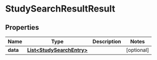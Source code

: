 
# StudySearchResultResult

## Properties
Name | Type | Description | Notes
------------ | ------------- | ------------- | -------------
**data** | [**List&lt;StudySearchEntry&gt;**](StudySearchEntry.md) |  |  [optional]



